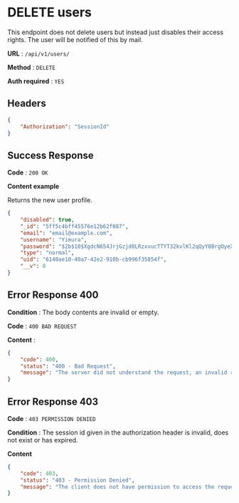 # DELETE users

This endpoint does not delete users but instead just disables their access rights. The user will be notified of this by mail.

**URL** : `/api/v1/users/`

**Method** : `DELETE`

**Auth required** : `YES`

## Headers

```json
{
    "Authorization": "SessionId"
}
```

## Success Response

**Code** : `200 OK`

**Content example**

Returns the new user profile.
```json
{
    "disabled": true,
    "_id": "5ff5c4bff45576e12b62f087",
    "email": "email@example.com",
    "username": "Yimura",
    "password": "$2b$10$XgdcN654JrjGzjd0LRzxvucTTYT32kvlKl2qQyY8BrgOyeXUSt3xu",
    "type": "normal",
    "uid": "6140ae10-40a7-42e2-910b-cb996f35854f",
    "__v": 0
}
```

## Error Response 400

**Condition** : The body contents are invalid or empty.

**Code** : `400 BAD REQUEST`

**Content** :

```json
{
    "code": 400,
    "status": "400 - Bad Request",
    "message": "The server did not understand the request, an invalid request body or headers may have been given."
}
```

## Error Response 403

**Code** : `403 PERMISSION DENIED`

**Condition** : The session id given in the authorization header is invalid, does not exist or has expired.

**Content**

```json
{
    "code": 403,
    "status": "403 - Permission Denied",
    "message": "The client does not have permission to access the requested resource."
}
```